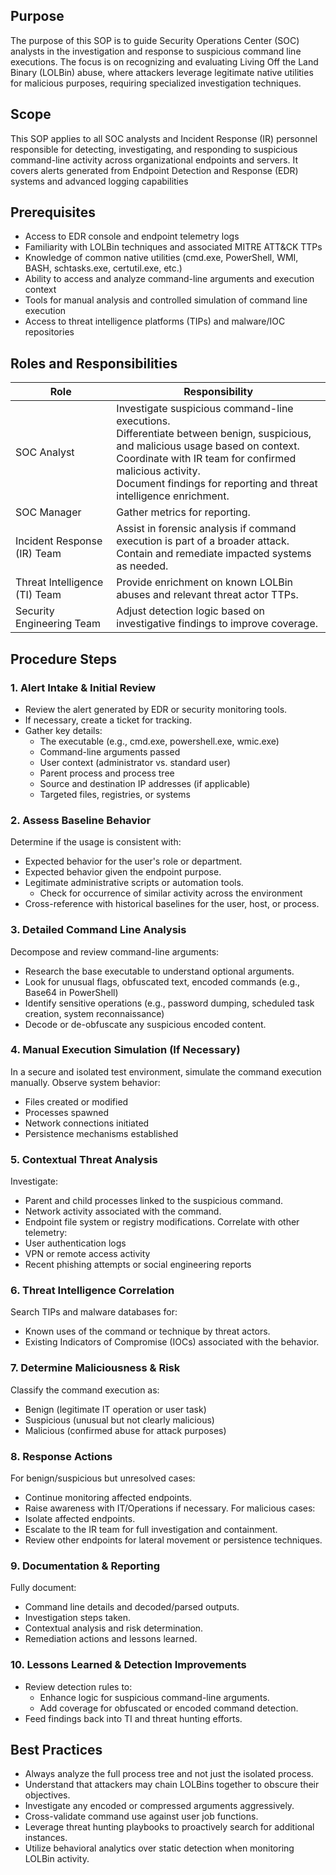 ## Purpose
The purpose of this SOP is to guide Security Operations Center (SOC) analysts in the investigation and response to suspicious command line executions. The focus is on recognizing and evaluating Living Off the Land Binary (LOLBin) abuse, where attackers leverage legitimate native utilities for malicious purposes, requiring specialized investigation techniques.

## Scope
This SOP applies to all SOC analysts and Incident Response (IR) personnel responsible for detecting, investigating, and responding to suspicious command-line activity across organizational endpoints and servers. It covers alerts generated from Endpoint Detection and Response (EDR) systems and advanced logging capabilities

## Prerequisites
- Access to EDR console and endpoint telemetry logs
- Familiarity with LOLBin techniques and associated MITRE ATT&CK TTPs
- Knowledge of common native utilities (cmd.exe, PowerShell, WMI, BASH, schtasks.exe, certutil.exe, etc.)
- Ability to access and analyze command-line arguments and execution context
- Tools for manual analysis and controlled simulation of command line execution
- Access to threat intelligence platforms (TIPs) and malware/IOC repositories

## Roles and Responsibilities

| Role                          | Responsibility                                                                                                                                                                                                                                                         |
| ----------------------------- | ---------------------------------------------------------------------------------------------------------------------------------------------------------------------------------------------------------------------------------------------------------------------- |
| SOC Analyst                   | Investigate suspicious command-line executions.<br>Differentiate between benign, suspicious, and malicious usage based on context.<br>Coordinate with IR team for confirmed malicious activity.<br>Document findings for reporting and threat intelligence enrichment. |
| SOC Manager                   | Gather metrics for reporting.                                                                                                                                                                                                                                          |
| Incident Response (IR) Team   | Assist in forensic analysis if command execution is part of a broader attack.<br>Contain and remediate impacted systems as needed.                                                                                                                                     |
| Threat Intelligence (TI) Team | Provide enrichment on known LOLBin abuses and relevant threat actor TTPs.                                                                                                                                                                                              |
| Security Engineering Team     | Adjust detection logic based on investigative findings to improve coverage.                                                                                                                                                                                            |

## Procedure Steps

### 1. Alert Intake & Initial Review
- Review the alert generated by EDR or security monitoring tools.
- If necessary, create a ticket for tracking.
- Gather key details:
	- The executable (e.g., cmd.exe, powershell.exe, wmic.exe)
	- Command-line arguments passed
	- User context (administrator vs. standard user)
	- Parent process and process tree
	- Source and destination IP addresses (if applicable)
	- Targeted files, registries, or systems
### 2. Assess Baseline Behavior
Determine if the usage is consistent with:
- Expected behavior for the user's role or department.
- Expected behavior given the endpoint purpose.
- Legitimate administrative scripts or automation tools.
	- Check for occurrence of similar activity across the environment
- Cross-reference with historical baselines for the user, host, or process.
### 3. Detailed Command Line Analysis
Decompose and review command-line arguments:
- Research the base executable to understand optional arguments.
- Look for unusual flags, obfuscated text, encoded commands (e.g., Base64 in PowerShell)
- Identify sensitive operations (e.g., password dumping, scheduled task creation, system reconnaissance)
- Decode or de-obfuscate any suspicious encoded content.
### 4. Manual Execution Simulation (If Necessary)
In a secure and isolated test environment, simulate the command execution manually.
Observe system behavior:
- Files created or modified
- Processes spawned
- Network connections initiated
- Persistence mechanisms established
### 5. Contextual Threat Analysis
Investigate:
- Parent and child processes linked to the suspicious command.
- Network activity associated with the command.
- Endpoint file system or registry modifications.
Correlate with other telemetry:
- User authentication logs
- VPN or remote access activity
- Recent phishing attempts or social engineering reports
### 6. Threat Intelligence Correlation
Search TIPs and malware databases for:
- Known uses of the command or technique by threat actors.
- Existing Indicators of Compromise (IOCs) associated with the behavior.
### 7. Determine Maliciousness & Risk
Classify the command execution as:
- Benign (legitimate IT operation or user task)
- Suspicious (unusual but not clearly malicious)
- Malicious (confirmed abuse for attack purposes)
### 8. Response Actions
For benign/suspicious but unresolved cases:
- Continue monitoring affected endpoints.
- Raise awareness with IT/Operations if necessary.
For malicious cases:
- Isolate affected endpoints.
- Escalate to the IR team for full investigation and containment.
- Review other endpoints for lateral movement or persistence techniques.
### 9. Documentation & Reporting
Fully document:
- Command line details and decoded/parsed outputs.
- Investigation steps taken.
- Contextual analysis and risk determination.
- Remediation actions and lessons learned.
### 10. Lessons Learned & Detection Improvements
- Review detection rules to:
	- Enhance logic for suspicious command-line arguments.
	- Add coverage for obfuscated or encoded command detection.
- Feed findings back into TI and threat hunting efforts.

## Best Practices
- Always analyze the full process tree and not just the isolated process.
- Understand that attackers may chain LOLBins together to obscure their objectives.
- Investigate any encoded or compressed arguments aggressively.
- Cross-validate command use against user job functions.
- Leverage threat hunting playbooks to proactively search for additional instances.
- Utilize behavioral analytics over static detection when monitoring LOLBin activity.